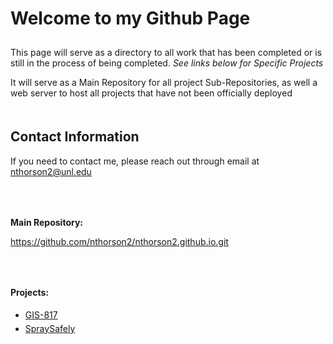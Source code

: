 <html>
	<head>
	</head>
	<body>
		<h1 style="padding-bottom: 10px;">Welcome to my Github Page</h1>
		<p>This page will serve as a directory to all work that has been completed or is still in the process of being completed. <i>See links below for Specific 				Projects</i></p>
		<p>It will serve as a Main Repository for all project Sub-Repositories, as well a web server to host all projects that have not been officially deployed</p>
		<h2 style="padding-top: 20px;">Contact Information</h2>
		<p>If you need to contact me, please reach out through email at <a href="mailto:nthorson2@unl.edu">nthorson2@unl.edu</a></p>
		<p style="padding-top: 50px;"><b>Main Repository:</b></p>
		<a href="https://github.com/nthorson2/nthorson2.github.io.git">https://github.com/nthorson2/nthorson2.github.io.git</a>
		<p style="padding-top: 50px;"><b>Projects:</b></p>
		<ul>
			<li style="padding-top: 5px;"><a href="https://github.com/nthorson2/nthorson2.github.io/blob/main/GIS_817">GIS-817</a></li>
			<li style="padding-top: 5px;"><a href="https://github.com/nthorson2/nthorson2.github.io/blob/main/SpraySafely">SpraySafely</a></li>
		</ul>
	</body>
</html>

